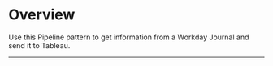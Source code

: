 # Overview

Use this Pipeline pattern to get information from a Workday Journal and send it to Tableau.





****




